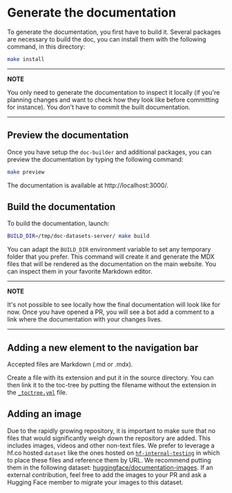 <!---
Copyright 2022 The HuggingFace Team. All rights reserved.

Licensed under the Apache License, Version 2.0 (the "License");
you may not use this file except in compliance with the License.
You may obtain a copy of the License at

    http://www.apache.org/licenses/LICENSE-2.0

Unless required by applicable law or agreed to in writing, software
distributed under the License is distributed on an "AS IS" BASIS,
WITHOUT WARRANTIES OR CONDITIONS OF ANY KIND, either express or implied.
See the License for the specific language governing permissions and
limitations under the License.
-->

# Generate the documentation

To generate the documentation, you first have to build it. Several packages are necessary to build the doc,
you can install them with the following command, in this directory:

```bash
make install
```

---

**NOTE**

You only need to generate the documentation to inspect it locally (if you're planning changes and want to
check how they look like before committing for instance). You don't have to commit the built documentation.

---

## Preview the documentation

Once you have setup the `doc-builder` and additional packages, you can preview the documentation by typing the
following command:

```bash
make preview
```

The documentation is available at http://localhost:3000/.

## Build the documentation

To build the documentation, launch:

```bash
BUILD_DIR=/tmp/doc-datasets-server/ make build
```

You can adapt the `BUILD_DIR` environment variable to set any temporary folder that you prefer. This command will create it and generate
the MDX files that will be rendered as the documentation on the main website. You can inspect them in your favorite
Markdown editor.

---

**NOTE**

It's not possible to see locally how the final documentation will look like for now. Once you have opened a PR, you
will see a bot add a comment to a link where the documentation with your changes lives.

---

## Adding a new element to the navigation bar

Accepted files are Markdown (.md or .mdx).

Create a file with its extension and put it in the source directory. You can then link it to the toc-tree by putting
the filename without the extension in the [`_toctree.yml`](https://github.com/huggingface/datasets-server/blob/main/docs/source/_toctree.yml) file.

## Adding an image

Due to the rapidly growing repository, it is important to make sure that no files that would significantly weigh down the repository are added. This includes images, videos and other non-text files. We prefer to leverage a hf.co hosted `dataset` like
the ones hosted on [`hf-internal-testing`](https://huggingface.co/hf-internal-testing) in which to place these files and reference
them by URL. We recommend putting them in the following dataset: [huggingface/documentation-images](https://huggingface.co/datasets/huggingface/documentation-images).
If an external contribution, feel free to add the images to your PR and ask a Hugging Face member to migrate your images
to this dataset.

